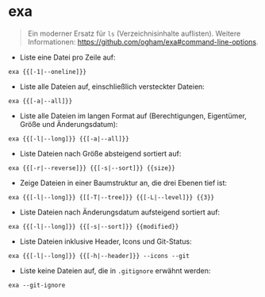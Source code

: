 # exa

> Ein moderner Ersatz für `ls` (Verzeichnisinhalte auflisten).
> Weitere Informationen: <https://github.com/ogham/exa#command-line-options>.

- Liste eine Datei pro Zeile auf:

`exa {{[-1|--oneline]}}`

- Liste alle Dateien auf, einschließlich versteckter Dateien:

`exa {{[-a|--all]}}`

- Liste alle Dateien im langen Format auf (Berechtigungen, Eigentümer, Größe und Änderungsdatum):

`exa {{[-l|--long]}} {{[-a|--all]}}`

- Liste Dateien nach Größe absteigend sortiert auf:

`exa {{[-r|--reverse]}} {{[-s|--sort]}} {{size}}`

- Zeige Dateien in einer Baumstruktur an, die drei Ebenen tief ist:

`exa {{[-l|--long]}} {[[-T|--tree]}} {{[-L|--level]}} {{3}}`

- Liste Dateien nach Änderungsdatum aufsteigend sortiert auf:

`exa {{[-l|--long]}} {{[-s|--sort]}} {{modified}}`

- Liste Dateien inklusive Header, Icons und Git-Status:

`exa {{[-l|--long]}} {{[-h|--header]}} --icons --git`

- Liste keine Dateien auf, die in `.gitignore` erwähnt werden:

`exa --git-ignore`
